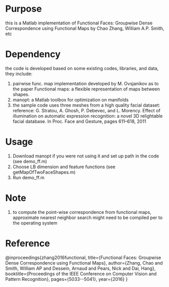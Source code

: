 # Purpose
this is a Matlab implementation of Functional Faces: Groupwise Dense Correspondence using Functional Maps by Chao Zhang, William A.P. Smith, etc

# Dependency
the code is developed based on some existing codes, libraries, and data, they include:
1. pairwise func. map implementation developed by M. Ovsjanikov as to the paper Functional maps: a flexible representation of maps between shapes.
2. manopt: a Matlab toolbox for optimization on manifolds
3. the sample code uses three meshes from a high quality facial dataset:
reference: G. Stratou, A. Ghosh, P. Debevec, and L. Morency. Effect of illumination on automatic expression recognition: a novel 3D relightable facial database. In Proc. Face and Gesture, pages 611–618, 2011

# Usage
1. Download manopt if you were not using it and set up path in the code (see demo_ff.m)
2. Choose LB dimension and feature functions (see getMapOfTwoFaceShapes.m)
3. Run demo_ff.m

# Note
1. to compute the point-wise correspondence from functional maps, approximate nearest neighbor search might need to be compiled per to the operating system

# Reference
@inproceedings{zhang2016functional,
  title={Functional Faces: Groupwise Dense Correspondence using Functional Maps},
  author={Zhang, Chao and Smith, William AP and Dessein, Arnaud and Pears, Nick and Dai, Hang},
  booktitle={Proceedings of the IEEE Conference on Computer Vision and Pattern Recognition},
  pages={5033--5041},
  year={2016}
}

